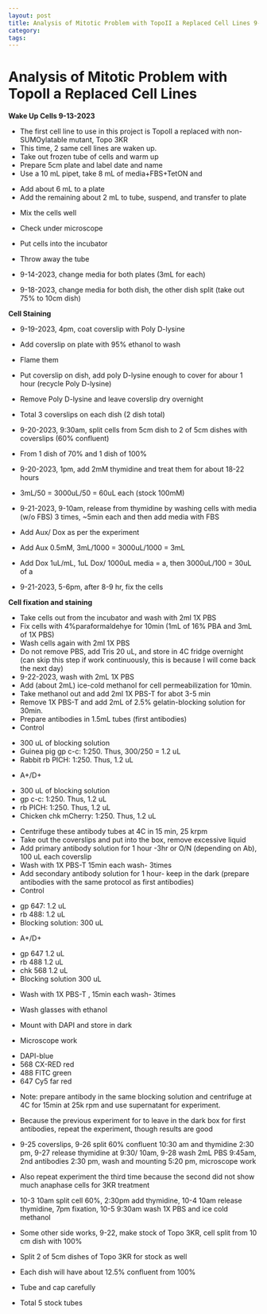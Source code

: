 ```yaml
---
layout: post
title: Analysis of Mitotic Problem with TopoII a Replaced Cell Lines 9-13-2023
category:
tags:
---
```


# Analysis of Mitotic Problem with TopoII a Replaced Cell Lines

**Wake Up Cells 9-13-2023**
- The first cell line to use in this project is TopoII a replaced with non-SUMOylatable mutant, Topo 3KR
- This time, 2 same cell lines are waken up.
- Take out frozen tube of cells and warm up
- Prepare 5cm plate and label date and name
- Use a 10 mL pipet, take 8 mL of media+FBS+TetON and
+ Add about 6 mL to a plate
+ Add the remaining about 2 mL to tube, suspend, and transfer to plate
- Mix the cells well
- Check under microscope
- Put cells into the incubator
- Throw away the tube

- 9-14-2023, change media for both plates (3mL for each)

- 9-18-2023, change media for both dish, the other dish split (take out 75% to 10cm dish)

**Cell Staining**

- 9-19-2023, 4pm, coat coverslip with Poly D-lysine
- Add coverslip on plate with 95% ethanol to wash
- Flame them
- Put coverslip on dish, add poly D-lysine enough to cover for abour 1 hour (recycle Poly D-lysine)
- Remove Poly D-lysine and leave coverslip dry overnight
- Total 3 coverslips on each dish (2 dish total)

- 9-20-2023, 9:30am, split cells from 5cm dish to 2 of 5cm dishes with coverslips (60% confluent)
- From 1 dish of 70% and 1 dish of 100%
- 9-20-2023, 1pm, add 2mM thymidine and treat them for about 18-22 hours
- 3mL/50 = 3000uL/50 = 60uL each (stock 100mM)
- 9-21-2023, 9-10am, release from thymidine by washing cells with media (w/o FBS) 3 times, ~5min each and then add media with FBS
- Add Aux/ Dox as per the experiment
- Add Aux 0.5mM, 3mL/1000 = 3000uL/1000 = 3mL
- Add Dox 1uL/mL, 1uL Dox/ 1000uL media = a, then 3000uL/100 = 30uL of a
- 9-21-2023, 5-6pm, after 8-9 hr, fix the cells

**Cell fixation and staining**

- Take cells out from the incubator and wash with 2ml 1X PBS
- Fix cells with 4%paraformaldehye for 10min (1mL of 16% PBA and 3mL of 1X PBS)
- Wash cells again with 2ml 1X PBS
- Do not remove PBS, add Tris 20 uL, and store in 4C fridge overnight (can skip this step if work continuously, this is because I will come back the next day)
- 9-22-2023, wash with 2mL 1X PBS
- Add (about 2mL) ice-cold methanol for cell permeabilization for 10min.
- Take methanol out and add 2ml 1X PBS-T for abot 3-5 min
- Remove 1X PBS-T and add 2mL of 2.5% gelatin-blocking solution for 30min.
- Prepare antibodies in 1.5mL tubes (first antibodies)
- Control
+ 300 uL of blocking solution
+ Guinea pig gp c-c: 1:250. Thus, 300/250 = 1.2 uL
+ Rabbit rb PICH: 1:250. Thus, 1.2 uL
- A+/D+
+ 300 uL of blocking solution
+ gp c-c: 1:250. Thus, 1.2 uL
+ rb PICH: 1:250. Thus, 1.2 uL
+ Chicken chk mCherry: 1:250. Thus, 1.2 uL
- Centrifuge these antibody tubes at 4C in 15 min, 25 krpm
- Take out the coverslips and put into the box, remove excessive liquid
- Add primary antibody solution for 1 hour -3hr or O/N (depending on Ab), 100 uL each coverslip
- Wash with 1X PBS-T 15min each wash- 3times
- Add secondary antibody solution for 1 hour- keep in the dark (prepare antibodies with the same protocol as first antibodies)
- Control
+ gp 647: 1.2 uL
+ rb 488: 1.2 uL
+ Blocking solution: 300 uL
- A+/D+
+ gp 647 1.2 uL
+ rb 488 1.2 uL
+ chk 568 1.2 uL
+ Blocking solution 300 uL
- Wash with 1X PBS-T , 15min each wash- 3times
- Wash glasses with ethanol
- Mount with DAPI and store in dark

- Microscope work
+ DAPI-blue
+ 568 CX-RED red
+ 488 FITC green
+ 647 Cy5 far red

- Note: prepare antibody in the same blocking solution and centrifuge at 4C for 15min at 25k rpm and use supernatant for experiment.

- Because the previous experiment for to leave in the dark box for first antibodies, repeat the experiment, though results are good
- 9-25 coverslips, 9-26 split 60% confluent 10:30 am and thymidine 2:30 pm, 9-27 release thymidine at 9:30/ 10am, 9-28 wash 2mL PBS 9:45am, 2nd antibodies 2:30 pm, wash and mounting 5:20 pm, microscope work

- Also repeat experiment the third time because the second did not show much anaphase cells for 3KR treatment
- 10-3 10am split cell 60%, 2:30pm add thymidine, 10-4 10am release thymidine, 7pm fixation, 10-5 9:30am wash 1X PBS and ice cold methanol

- Some other side works, 9-22, make stock of Topo 3KR, cell split from 10 cm dish with 100%
- Split 2 of 5cm dishes of Topo 3KR for stock as well
- Each dish will have about 12.5% confluent from 100%
- Tube and cap carefully
- Total 5 stock tubes

